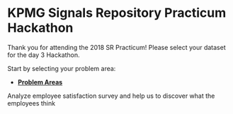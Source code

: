 # KPMG Signals Repository Practicum Hackathon

Thank you for attending the 2018 SR Practicum! Please select your dataset for the day 3 Hackathon.

Start by selecting your problem area:

* [**Problem Areas**](https://github.com/KPMG-CZ/R-Data-Challenge/tree/master/Survey_Evaluation)

Analyze employee satisfaction survey and help us to discover what the employees think


